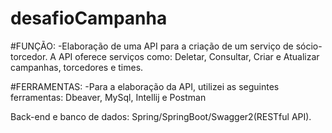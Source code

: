 # desafioCampanha

#FUNÇÃO:
-Elaboração de uma API para a criação de um serviço de sócio-torcedor. A API oferece serviços como: Deletar, Consultar, Criar e Atualizar campanhas, torcedores e times.

#FERRAMENTAS:
-Para a elaboração da API, utilizei as seguintes ferramentas: Dbeaver, MySql, Intellij e Postman

Back-end e banco de dados: Spring/SpringBoot/Swagger2(RESTful API).

